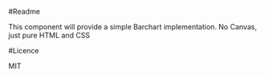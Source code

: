 #Readme

This component will provide a simple Barchart implementation. No Canvas, just pure HTML and CSS

#Licence

MIT
